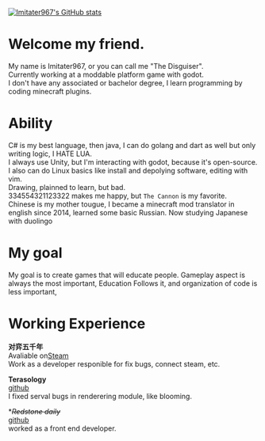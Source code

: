 [![Imitater967's GitHub stats](https://github-readme-stats.vercel.app/api?username=Imitater967)](https://github.com/anuraghazra/github-readme-stats)

# Welcome my friend.

 My name is Imitater967, or you can call me "The Disguiser".    
 Currently working at a moddable platform game with godot.    
 I don't have any associated or bachelor degree, I learn programming by coding minecraft plugins.  

# Ability

 C# is my best language, then java, I can do golang and dart as well but only writing logic, I HATE LUA.  
 I always use Unity, but I'm interacting with godot, because it's open-source.  
 I also can do Linux basics like install and depolying software, editing with vim.  
 Drawing, plainned to learn, but bad.  
 334554321123322 makes me happy, but `The Cannon` is my favorite.  
 Chinese is my mother tougue, I became a minecraft mod translator in english since 2014, learned some basic Russian. Now studying Japanese with duolingo  

# My goal

My goal is to create games that will educate people.
Gameplay aspect is always the most important,
Education Follows it, and organization of code is less important,

# Working Experience 

**对弈五千年**  
Avaliable on[Steam](https://store.steampowered.com/app/3075740)      
Work as a developer responible for fix bugs, connect steam, etc.  

**Terasology**  
[github](https://github.com/MovingBlocks/Terasology)    
I fixed serval bugs in renderering module, like blooming.  

**~~Redstone daily~~*  
[github](https://github.com/RedstoneDaily)    
worked as a front end developer.  
